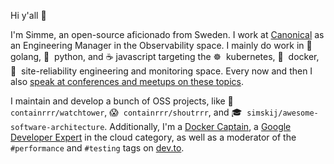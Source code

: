 Hi y'all 👋 

I'm Simme, an open-source aficionado from Sweden. I work at [Canonical](https://github.com/canonical/) as an Engineering Manager in the Observability space. I mainly do work in 🐹&nbsp; golang, 🐍&nbsp; python, and ☕ javascript targeting the ☸️&nbsp; kubernetes, 🐳&nbsp; docker,  🚨&nbsp; site-reliability engineering and monitoring space. Every now and then I also [speak at conferences and meetups on these topics](https://simme.dev/speaking/).

I maintain and develop a bunch of OSS projects, like 🗼 `containrrr/watchtower`, 😱&nbsp; `containrrr/shoutrrr`, and 🎓&nbsp; `simskij/awesome-software-architecture`. Additionally, I'm a [Docker Captain](https://www.docker.com/captains/simon-aronsson), a [Google Developer Expert](https://developers.google.com/community/experts/directory/profile/profile-simon-aronsson) in the cloud category, as well as a moderator of the `#performance` and `#testing` tags on [dev.to](https://dev.to).

